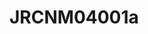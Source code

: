 # JRCNM04001a
<a name="material" />
<script type="application/ld+json">

  {
    "@context": "https://schema.org/",
    "@type": "ChemicalSubstance",
    "http://purl.org/dc/terms/conformsTo":
      {
        "@type": "CreativeWork",
        "@id": "https://bioschemas.org/profiles/ChemicalSubstance/0.4-RELEASE/"
      },
    "@id": "https://egonw.github.io/nanowiki/nanowiki394.html#material",
    "name": "JRCNM04001a",
    "sameAs: "http://127.0.0.1/mediawiki/index.php/Special:URIResolver/JRCNM04001a"
  }
</script>

